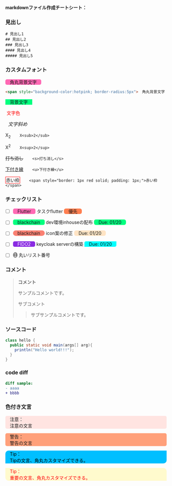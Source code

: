 **markdownファイル作成チートシート：**

### 見出し

```
# 見出し1
## 見出し2
### 見出し3
#### 見出し4
##### 見出し5
```



### カスタムフォント

<span style="background-color:hotpink; border-radius:5px">　角丸背景文字　</span>

````html
<span style="background-color:hotpink; border-radius:5px">　角丸背景文字　</span>
````

<span style="background-color:springgreen">　背景文字　</span>

<span style="color:red"> 文字色  </span>

<span style="font-size:15px;font-style:italic">  文字斜め </span>

X<sub>2</sub>　　`X<sub>2</sub>`

X<sup>2</sup>　　`X<sup>2</sup>`

<s>打ち消し</s>　　`<s>打ち消し</s>`

<u>下付き線</u>　　`<u>下付き線</u>`

<span style="border: 1px red solid; padding: 1px;">赤い枠</span>　　`<span style="border: 1px red solid; padding: 1px;">赤い枠</span>`



### チェックリスト

- [ ] <span style="background-color:hotpink; border-radius:5px">　Flutter　</span> タスクflutter <span style="background-color:coral; border-radius:6px">　優先　</span>
- [ ] <span style="background-color:springgreen; border-radius:5px">　blackchain　</span> dev環境inhouseの配布  <span style="background-color:springgreen; border-radius:6px">　Due: 01/20　</span>
- [ ] <span style="background-color:salmon; border-radius:30px">　blackchain　</span> icon案の修正  <span style='background-color:bisque;border-radius:6px'>　Due: 01/20　</span>
- [ ] <span style='background-color:blueviolet;color:white;border-radius:5px'>　FIDO2　</span> keycloak serverの構築  <span style='background-color:aqua;border-radius:5px 0px 5px 0px'>　Due: 01/20　</span>
- [ ] <span style='background-color:grey;color:white;border-radius:50%'>１</span> 丸いリスト番号



### コメント

> **コメント**
>
> サンプルコメントです。
>
> サブコメント
>
> >サブサンプルコメントです。



### ソースコード

```java
class hello {
  public static void main(args[] arg){
    println("Hello world!!!");
  }
}
```



### code diff

```diff
diff sample:
- aaaa
+ bbbb
```



### 色付き文言

<p style="background-color:mistyrose; border-radius:5px">　注意：<br>　注意の文言</p>

<p style="background-color:lightsalmon; border-radius:5px">　警告：<br>　警告の文言</p>

<p style="background-color:deepskyblue; color: black; border-radius:10px 0px 10px 0px">　Tip：<br>　Tipの文言、角丸カスタマイズできる。</p>

<p style="background-color:lemonchiffon; color: red; border-radius:0px 10px 0px 10px">　Tip：<br>　重要の文言、角丸カスタマイズできる。</p>


